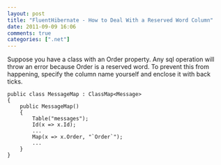 ```yaml
---
layout: post
title: "FluentHibernate - How to Deal With a Reserved Word Column"
date: 2011-09-09 16:06
comments: true
categories: [".net"] 
---
```

Suppose you have a class with an Order property. Any sql operation will throw an error because Order is a reserved word. To prevent this from happening, specify the column name yourself and enclose it with back ticks.  

    public class MessageMap : ClassMap<Message>
    {
        public MessageMap()
        {
            Table("messages");
            Id(x => x.Id);
            ...
            Map(x => x.Order, "`Order`");
            ...
        }
    }
